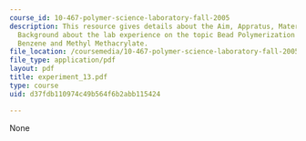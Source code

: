 ```yaml
---
course_id: 10-467-polymer-science-laboratory-fall-2005
description: This resource gives details about the Aim, Appratus, Material and Brief
  Background about the lab experience on the topic Bead Polymerization of Divinyl
  Benzene and Methyl Methacrylate.
file_location: /coursemedia/10-467-polymer-science-laboratory-fall-2005/d37fdb110974c49b564f6b2abb115424_experiment_13.pdf
file_type: application/pdf
layout: pdf
title: experiment_13.pdf
type: course
uid: d37fdb110974c49b564f6b2abb115424

---
```

None
